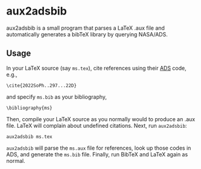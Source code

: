 # aux2adsbib

aux2adsbib is a small program that parses a LaTeX .aux file and automatically generates a bibTeX library by querying NASA/ADS.

## Usage

In your LaTeX source (say `ms.tex`), cite references using their [ADS](https://ui.adsabs.harvard.edu/) code, e.g.,

```
\cite{2022SoPh..297...22D}
```
and specify `ms.bib` as your bibliography,
```
\bibliography{ms}
```
Then, compile your LaTeX source as you normally would to produce an .aux file. LaTeX will complain about undefined citations. Next, run `aux2adsbib`:
```
aux2adsbib ms.tex
```
`aux2adsbib` will parse the `ms.aux` file for references, look up those codes in ADS, and generate the `ms.bib` file. Finally, run BibTeX and LaTeX again as normal.
